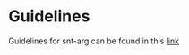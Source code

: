 # Guidelines 
Guidelines for snt-arg can be found in this [link](https://github.com/snt-arg/guidelines)
